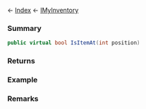 ← [Index](Api-Index) ← [IMyInventory](VRage.Game.ModAPI.Ingame.IMyInventory)

### Summary

```csharp
public virtual bool IsItemAt(int position)
```

### Returns

### Example

### Remarks

